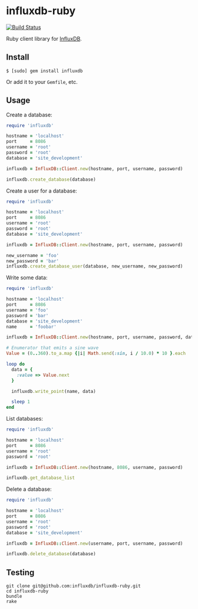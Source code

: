 influxdb-ruby
=============

[![Build Status](https://travis-ci.org/influxdb/influxdb-ruby.png?branch=master)](https://travis-ci.org/influxdb/influxdb-ruby)

Ruby client library for [InfluxDB](http://influxdb.org/).

Install
-------

```
$ [sudo] gem install influxdb
```

Or add it to your `Gemfile`, etc.

Usage
-----

Create a database:

``` ruby
require 'influxdb'

hostname = 'localhost'
port     = 8086
username = 'root'
password = 'root'
database = 'site_development'

influxdb = InfluxDB::Client.new(hostname, port, username, password)

influxdb.create_database(database)
```

Create a user for a database:

``` ruby
require 'influxdb'

hostname = 'localhost'
port     = 8086
username = 'root'
password = 'root'
database = 'site_development'

influxdb = InfluxDB::Client.new(hostname, port, username, password)

new_username = 'foo'
new_password = 'bar'
influxdb.create_database_user(database, new_username, new_password)
```

Write some data:

``` ruby
require 'influxdb'

hostname = 'localhost'
port     = 8086
username = 'foo'
password = 'bar'
database = 'site_development'
name     = 'foobar'

influxdb = InfluxDB::Client.new(hostname, port, username, password, database)

# Enumerator that emits a sine wave
Value = (0..360).to_a.map {|i| Math.send(:sin, i / 10.0) * 10 }.each

loop do
  data = {
    :value => Value.next
  }

  influxdb.write_point(name, data)

  sleep 1
end
```

List databases:

``` ruby
require 'influxdb'

hostname = 'localhost'
port     = 8086
username = 'root'
password = 'root'

influxdb = InfluxDB::Client.new(hostname, 8086, username, password)

influxdb.get_database_list
```

Delete a database:

``` ruby
require 'influxdb'

hostname = 'localhost'
port     = 8086
username = 'root'
password = 'root'
database = 'site_development'

influxdb = InfluxDB::Client.new(username, port, username, password)

influxdb.delete_database(database)
```


Testing
-------

```
git clone git@github.com:influxdb/influxdb-ruby.git
cd influxdb-ruby
bundle
rake 
```
